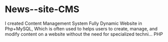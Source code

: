 # News--site-CMS
I created Content Management System Fully Dynamic Website in Php+MySQL, Which is often used to helps users to create, manage, and modify content on a website without the need for specialized techni…   PHP
